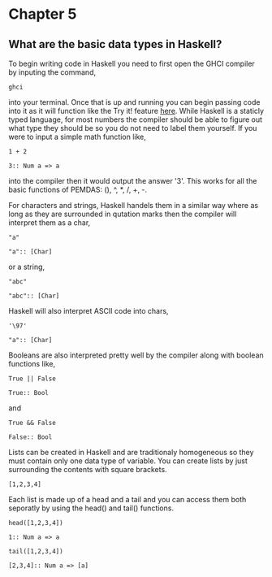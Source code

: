 # Chapter 5
## What are the basic data types in Haskell?

To begin writing code in Haskell you need to first open the GHCI compiler by inputing the command,

`ghci`

into your terminal. Once that is up and running you can begin passing code into it as it will function like the Try it! feature [here](https://www.haskell.org/). While Haskell is a staticly typed language, for most numbers the compiler should be able to figure out what type they should be so you do not need to label them yourself. If you were to input a simple math function like,

`1 + 2`

`3:: Num a => a`

into the compiler then it would output the answer '3'. This works for all the basic functions of PEMDAS: (), ^, *, /, +, -.

For characters and strings, Haskell handels them in a similar way where as long as they are surrounded in qutation marks then the compiler will interpret them as a char,

`"a"`

`"a":: [Char]`

or a string,

`"abc"`

`"abc":: [Char]`

Haskell will also interpret ASCII code into chars,

`'\97'`

`"a":: [Char]`

Booleans are also interpreted pretty well by the compiler along with boolean functions like,

`True || False`

`True:: Bool`

and

`True && False`

`False:: Bool`

Lists can be created in Haskell and are traditionaly homogeneous so they must contain only one data type of variable. You can create lists by just surrounding the contents with square brackets.

`[1,2,3,4]`

Each list is made up of a head and a tail and you can access them both seporatly by using the head() and tail() functions.

`head([1,2,3,4])`

`1:: Num a => a`

`tail([1,2,3,4])`

`[2,3,4]:: Num a => [a]`

